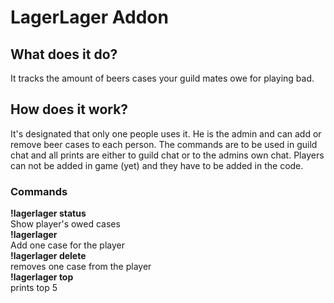 # LagerLager Addon

## What does it do?

It tracks the amount of beers cases your guild mates owe for playing bad.

## How does it work?
It's designated that only one people uses it. He is the admin and can add or remove beer cases to each person. The commands are to be used in guild chat and all prints are either to guild chat or to the admins own chat. Players can not be added in game (yet) and they have to be added in the code.

### Commands
**!lagerlager status <playername>** \
Show player's owed cases \
**!lagerlager <playername>**\
Add one case for the player \
**!lagerlager delete <playername>**\
removes one case from the player\
**!lagerlager top**\
prints top 5

